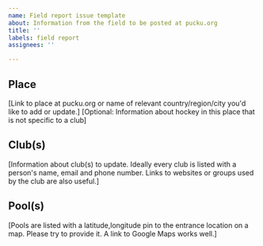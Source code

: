 ```yaml
---
name: Field report issue template
about: Information from the field to be posted at pucku.org
title: ''
labels: field report
assignees: ''

---
```


## Place

[Link to place at pucku.org or name of relevant country/region/city you'd like to add or update.]
[Optional: Information about hockey in this place that is not specific to a club]

## Club(s)

[Information about club(s) to update. Ideally every club is listed with a person's name, email and phone number. Links to websites or groups used by the club are also useful.]

## Pool(s)

[Pools are listed with a latitude,longitude pin to the entrance location on a map. Please try to provide it. A link to Google Maps works well.]

